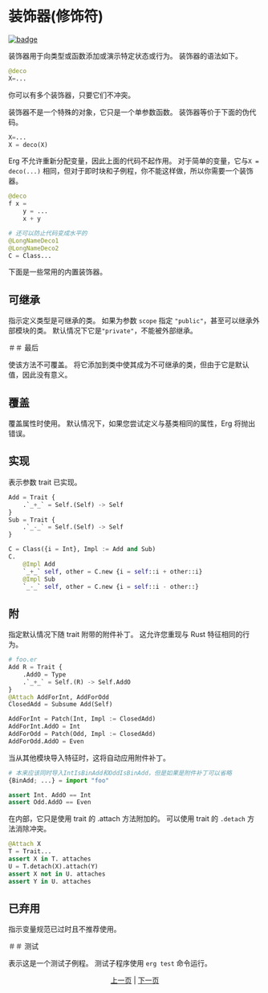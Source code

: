 # 装饰器(修饰符)

[![badge](https://img.shields.io/endpoint.svg?url=https%3A%2F%2Fgezf7g7pd5.execute-api.ap-northeast-1.amazonaws.com%2Fdefault%2Fsource_up_to_date%3Fowner%3Derg-lang%26repos%3Derg%26ref%3Dmain%26path%3Ddoc/EN/syntax/29_decorator.md%26commit_hash%3D06f8edc9e2c0cee34f6396fd7c64ec834ffb5352)](https://gezf7g7pd5.execute-api.ap-northeast-1.amazonaws.com/default/source_up_to_date?owner=erg-lang&repos=erg&ref=main&path=doc/EN/syntax/29_decorator.md&commit_hash=06f8edc9e2c0cee34f6396fd7c64ec834ffb5352)

装饰器用于向类型或函数添加或演示特定状态或行为。
装饰器的语法如下。

```python
@deco
X=...
```

你可以有多个装饰器，只要它们不冲突。

装饰器不是一个特殊的对象，它只是一个单参数函数。 装饰器等价于下面的伪代码。

```python
X=...
X = deco(X)
```

Erg 不允许重新分配变量，因此上面的代码不起作用。
对于简单的变量，它与`X = deco(...)` 相同，但对于即时块和子例程，你不能这样做，所以你需要一个装饰器。

```python
@deco
f x =
    y = ...
    x + y

# 还可以防止代码变成水平的
@LongNameDeco1
@LongNameDeco2
C = Class...
```

下面是一些常用的内置装饰器。

## 可继承

指示定义类型是可继承的类。 如果为参数 `scope` 指定 `"public"`，甚至可以继承外部模块的类。 默认情况下它是`"private"`，不能被外部继承。

＃＃ 最后

使该方法不可覆盖。 将它添加到类中使其成为不可继承的类，但由于它是默认值，因此没有意义。

## 覆盖

覆盖属性时使用。 默认情况下，如果您尝试定义与基类相同的属性，Erg 将抛出错误。

## 实现

表示参数 trait 已实现。

```python
Add = Trait {
    .`_+_` = Self.(Self) -> Self
}
Sub = Trait {
    .`_-_` = Self.(Self) -> Self
}

C = Class({i = Int}, Impl := Add and Sub)
C.
    @Impl Add
    `_+_` self, other = C.new {i = self::i + other::i}
    @Impl Sub
    `_-_` self, other = C.new {i = self::i - other::}
```

## 附

指定默认情况下随 trait 附带的附件补丁。
这允许您重现与 Rust 特征相同的行为。

```python
# foo.er
Add R = Trait {
    .AddO = Type
    .`_+_` = Self.(R) -> Self.AddO
}
@Attach AddForInt, AddForOdd
ClosedAdd = Subsume Add(Self)

AddForInt = Patch(Int, Impl := ClosedAdd)
AddForInt.AddO = Int
AddForOdd = Patch(Odd, Impl := ClosedAdd)
AddForOdd.AddO = Even
```

当从其他模块导入特征时，这将自动应用附件补丁。

```Python
# 本来应该同时导入IntIsBinAdd和OddIsBinAdd，但是如果是附件补丁可以省略
{BinAdd; ...} = import "foo"

assert Int. AddO == Int
assert Odd.AddO == Even
```

在内部，它只是使用 trait 的 .attach 方法附加的。 可以使用 trait 的 `.detach` 方法消除冲突。

```python
@Attach X
T = Trait...
assert X in T. attaches
U = T.detach(X).attach(Y)
assert X not in U. attaches
assert Y in U. attaches
```

## 已弃用

指示变量规范已过时且不推荐使用。

＃＃ 测试

表示这是一个测试子例程。 测试子程序使用 `erg test` 命令运行。

<p align='center'>
    <a href='./28_spread_syntax.md'>上一页</a> | <a href='./30_error_handling.md'>下一页</a>
</p>